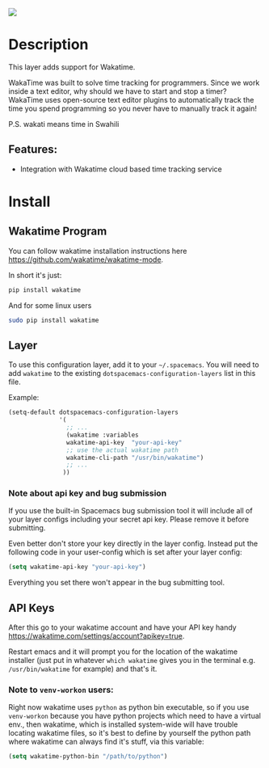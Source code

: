 ![](img/wakatime.png)

Description
===========

This layer adds support for Wakatime.

WakaTime was built to solve time tracking for programmers. Since we work
inside a text editor, why should we have to start and stop a timer?
WakaTime uses open-source text editor plugins to automatically track the
time you spend programming so you never have to manually track it again!

P.S. wakati means time in Swahili

Features:
---------

-   Integration with Wakatime cloud based time tracking service

Install
=======

Wakatime Program
----------------

You can follow wakatime installation instructions here
<https://github.com/wakatime/wakatime-mode>.

In short it's just:

``` bash
pip install wakatime
```

And for some linux users

``` bash
sudo pip install wakatime
```

Layer
-----

To use this configuration layer, add it to your `~/.spacemacs`. You will
need to add `wakatime` to the existing
`dotspacemacs-configuration-layers` list in this file.

Example:

``` commonlisp
(setq-default dotspacemacs-configuration-layers
              '(
                ;; ...
                (wakatime :variables
                wakatime-api-key  "your-api-key"
                ;; use the actual wakatime path
                wakatime-cli-path "/usr/bin/wakatime")
                ;; ...
               ))
```

### Note about api key and bug submission

If you use the built-in Spacemacs bug submission tool it will include
all of your layer configs including your secret api key. Please remove
it before submitting.

Even better don't store your key directly in the layer config. Instead
put the following code in your user-config which is set after your layer
config:

``` commonlisp
(setq wakatime-api-key "your-api-key")
```

Everything you set there won't appear in the bug submitting tool.

API Keys
--------

After this go to your wakatime account and have your API key handy
<https://wakatime.com/settings/account?apikey=true>.

Restart emacs and it will prompt you for the location of the wakatime
installer (just put in whatever `which wakatime` gives you in the
terminal e.g. `/usr/bin/wakatime` for example) and that's it.

### Note to `venv-workon` users:

Right now wakatime uses `python` as python bin executable, so if you use
`venv-workon` because you have python projects which need to have a
virtual env., then wakatime, which is installed system-wide will have
trouble locating wakatime files, so it's best to define by yourself the
python path where wakatime can always find it's stuff, via this
variable:

``` commonlisp
(setq wakatime-python-bin "/path/to/python")
```
